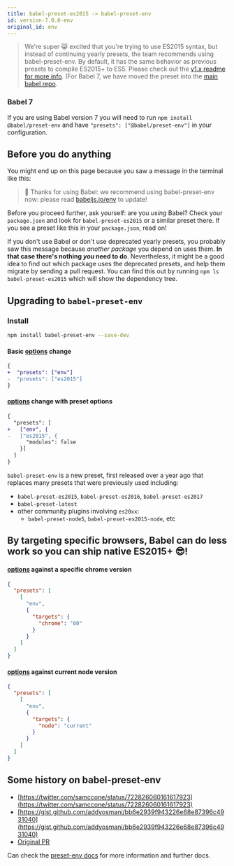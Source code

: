```yaml
---
title: babel-preset-es2015 -> babel-preset-env
id: version-7.0.0-env
original_id: env
---
```


> We're super 😸 excited that you're trying to use ES2015 syntax, but instead of continuing yearly presets, the team recommends using babel-preset-env. By default, it has the same behavior as previous presets to compile ES2015+ to ES5.
> Please check out the [v1.x readme for more info](https://github.com/babel/babel-preset-env/tree/1.x). (For Babel 7, we have moved the preset into the [main babel repo](preset-env.md).

### Babel 7

If you are using Babel version 7 you will need to run `npm install @babel/preset-env` and have `"presets": ["@babel/preset-env"]` in your configuration.

## Before you do anything

You might end up on this page because you saw a message in the terminal like this:

> 🙌 Thanks for using Babel: we recommend using babel-preset-env now: please read [babeljs.io/env](https://babeljs.io/env) to update!

Before you proceed further, ask yourself: are you _using_ Babel? Check your `package.json` and look for `babel-preset-es2015` or a similar preset there. If you see a preset like this in your `package.json`, read on!

If you don't use Babel or don't use deprecated yearly presets, you probably saw this message because _another package_ you depend on uses them. **In that case there's nothing _you_ need to do**. Nevertheless, it might be a good idea to find out which package uses the deprecated presets, and help them migrate by sending a pull request. You can find this out by running `npm ls babel-preset-es2015` which will show the dependency tree.

## Upgrading to `babel-preset-env`

### Install

```sh
npm install babel-preset-env --save-dev
```

#### Basic [options](options.md) change

```diff
{
+  "presets": ["env"]
-  "presets": ["es2015"]
}
```

#### [options](options.md) change with preset options

```diff
{
  "presets": [
+   ["env", {
-   ["es2015", {
      "modules": false
    }]
  ]
}
```

`babel-preset-env` is a new preset, first released over a year ago that replaces many presets that were previously used including:

- `babel-preset-es2015`, `babel-preset-es2016`, `babel-preset-es2017`
- `babel-preset-latest`
- other community plugins involving `es20xx`:
  - `babel-preset-node5`, `babel-preset-es2015-node`, etc

## By targeting specific browsers, Babel can do less work so you can ship native ES2015+ 😎!

#### [options](options.md) against a specific chrome version

```json
{
  "presets": [
    [
      "env",
      {
        "targets": {
          "chrome": "60"
        }
      }
    ]
  ]
}
```

#### [options](options.md) against current node version

```json
{
  "presets": [
    [
      "env",
      {
        "targets": {
          "node": "current"
        }
      }
    ]
  ]
}
```

## Some history on babel-preset-env

- [https://twitter.com/samccone/status/722826060161617923](https://twitter.com/samccone/status/722826060161617923)
- [https://gist.github.com/addyosmani/bb6e2939f943226e68e87396c4931040](https://gist.github.com/addyosmani/bb6e2939f943226e68e87396c4931040)
- [Original PR](https://github.com/babel/babel/pull/3476)

Can check the [preset-env docs](preset-env.md) for more information and further docs.
